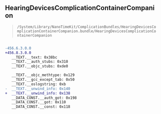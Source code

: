 ## HearingDevicesComplicationContainerCompanion

> `/System/Library/NanoTimeKit/ComplicationBundles/HearingDevicesComplicationContainerCompanion.bundle/HearingDevicesComplicationContainerCompanion`

```diff

-456.6.3.0.0
+456.8.3.0.0
   __TEXT.__text: 0x38bc
   __TEXT.__auth_stubs: 0x310
   __TEXT.__objc_stubs: 0xde0

   __TEXT.__objc_methtype: 0x129
   __TEXT.__gcc_except_tab: 0x50
   __TEXT.__oslogstring: 0xb
-  __TEXT.__unwind_info: 0x140
+  __TEXT.__unwind_info: 0x138
   __DATA_CONST.__auth_got: 0x198
   __DATA_CONST.__got: 0x110
   __DATA_CONST.__const: 0x118

```
